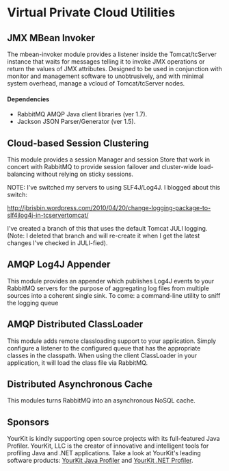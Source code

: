 # Virtual Private Cloud Utilities

## JMX MBean Invoker

The mbean-invoker module provides a listener inside the Tomcat/tcServer instance
that waits for messages telling it to invoke JMX operations or return the values of
JMX attributes. Designed to be used in conjunction with monitor and management software
to unobtrusively, and with minimal system overhead, manage a vcloud of Tomcat/tcServer
nodes.

#### Dependencies ####

* RabbitMQ AMQP Java client libraries (ver 1.7).
* Jackson JSON Parser/Generator (ver 1.5).

## Cloud-based Session Clustering

This module provides a session Manager and session Store that work in concert
with RabbitMQ to provide session failover and cluster-wide load-balancing without
relying on sticky sessions.

NOTE: I've switched my servers to using SLF4J/Log4J. I blogged about this switch:

http://jbrisbin.wordpress.com/2010/04/20/change-logging-package-to-slf4jlog4j-in-tcservertomcat/

I've created a branch of this that uses the default Tomcat JULI logging. (Note: I deleted that
branch and will re-create it when I get the latest changes I've checked in JULI-fied).

## AMQP Log4J Appender ##

This module provides an appender which publishes Log4J events to your RabbitMQ servers
for the purpose of aggregating log files from multiple sources into a coherent single sink.
To come: a command-line utility to sniff the logging queue

## AMQP Distributed ClassLoader ##

This module adds remote classloading support to your application. Simply configure a listener to 
the configured queue that has the appropriate classes in the classpath. When using the client 
ClassLoader in your application, it will load the class file via RabbitMQ.

## Distributed Asynchronous Cache ##

This modules turns RabbitMQ into an asynchronous NoSQL cache.

## Sponsors ##

YourKit is kindly supporting open source projects with its full-featured Java Profiler.
YourKit, LLC is the creator of innovative and intelligent tools for profiling
Java and .NET applications. Take a look at YourKit's leading software products:
<a href="http://www.yourkit.com/java/profiler/index.jsp">YourKit Java Profiler</a> and
<a href="http://www.yourkit.com/.net/profiler/index.jsp">YourKit .NET Profiler</a>.